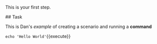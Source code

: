 This is your first step.

## Task

This is Dan's _example_ of creating a scenario and running a **command**

`echo 'Hello World'`{{execute}}
